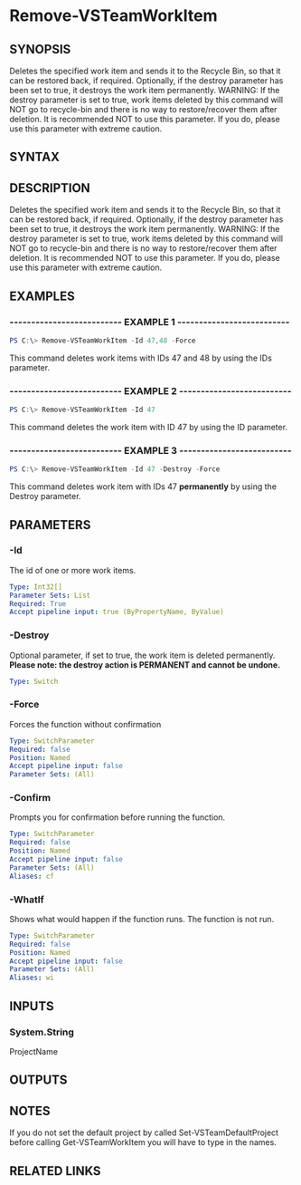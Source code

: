 


# Remove-VSTeamWorkItem

## SYNOPSIS

Deletes the specified work item and sends it to the Recycle Bin, so that it can be restored back, if required. Optionally, if the destroy parameter has been set to true, it destroys the work item permanently. WARNING: If the destroy parameter is set to true, work items deleted by this command will NOT go to recycle-bin and there is no way to restore/recover them after deletion. It is recommended NOT to use this parameter. If you do, please use this parameter with extreme caution.

## SYNTAX

## DESCRIPTION

Deletes the specified work item and sends it to the Recycle Bin, so that it can be restored back, if required. Optionally, if the destroy parameter has been set to true, it destroys the work item permanently. WARNING: If the destroy parameter is set to true, work items deleted by this command will NOT go to recycle-bin and there is no way to restore/recover them after deletion. It is recommended NOT to use this parameter. If you do, please use this parameter with extreme caution.

## EXAMPLES

### -------------------------- EXAMPLE 1 --------------------------

```PowerShell
PS C:\> Remove-VSTeamWorkItem -Id 47,48 -Force
```

This command deletes work items with IDs 47 and 48 by using the IDs parameter.

### -------------------------- EXAMPLE 2 --------------------------

```PowerShell
PS C:\> Remove-VSTeamWorkItem -Id 47
```

This command deletes the work item with ID 47 by using the ID parameter.

### -------------------------- EXAMPLE 3 --------------------------

```PowerShell
PS C:\> Remove-VSTeamWorkItem -Id 47 -Destroy -Force
```

This command deletes work item with IDs 47 **permanently** by using the Destroy parameter.

## PARAMETERS

### -Id

The id of one or more work items.

```yaml
Type: Int32[]
Parameter Sets: List
Required: True
Accept pipeline input: true (ByPropertyName, ByValue)
```

### -Destroy

Optional parameter, if set to true, the work item is deleted permanently. **Please note: the destroy action is PERMANENT and cannot be undone.**

```yaml
Type: Switch
```

### -Force

Forces the function without confirmation

```yaml
Type: SwitchParameter
Required: false
Position: Named
Accept pipeline input: false
Parameter Sets: (All)
```

### -Confirm

Prompts you for confirmation before running the function.

```yaml
Type: SwitchParameter
Required: false
Position: Named
Accept pipeline input: false
Parameter Sets: (All)
Aliases: cf
```

### -WhatIf

Shows what would happen if the function runs.
The function is not run.

```yaml
Type: SwitchParameter
Required: false
Position: Named
Accept pipeline input: false
Parameter Sets: (All)
Aliases: wi
```

## INPUTS

### System.String

ProjectName

## OUTPUTS

## NOTES

If you do not set the default project by called Set-VSTeamDefaultProject before calling Get-VSTeamWorkItem you will have to type in the names.

## RELATED LINKS


